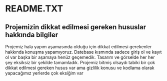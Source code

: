 # README.TXT
## Projemizin dikkat edilmesi gereken hususlar hakkında bilgiler
Projemiz hala yapım aşamasında olduğu için dikkat edilmesi gerekenler hakkında konuşma yapamıyoruz.
Datebase kısmında sadece giriş ol ve kayıt ol var başka bir aşamaya henüz geçemedik.
Tasarım ve görselde her her şey eksiksiz bir şekilde tamamladık.
Projemiz bitmiş olsaydı tabiki bir
 çok dikkat edilmesi gereken husus var ama gizlilik konusu ve kodlama olarak yapacağımız yerlerde çok eksiğim var